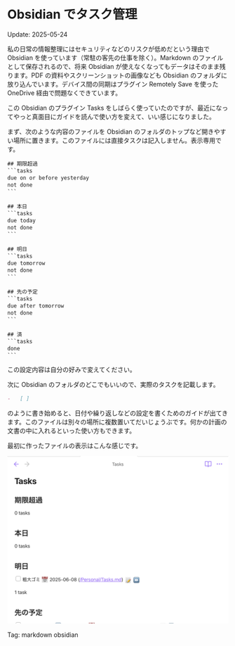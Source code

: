 # Obsidian でタスク管理

Update: 2025-05-24

私の日常の情報整理にはセキュリティなどのリスクが低めだという理由で Obsidian を使っています（常駐の客先の仕事を除く）。Markdown のファイルとして保存されるので、将来 Obsidian が使えなくなってもデータはそのまま残ります。PDF の資料やスクリーンショットの画像なども Obsidian のフォルダに放り込んでいます。デバイス間の同期はプラグイン Remotely Save を使った OneDrive 経由で問題なくできています。

この Obsidian のプラグイン Tasks をしばらく使っていたのですが、最近になってやっと真面目にガイドを読んで使い方を変えて、いい感じになりました。

まず、次のような内容のファイルを Obsidian のフォルダのトップなど開きやすい場所に置きます。このファイルには直接タスクは記入しません。表示専用です。

<pre class="highlight"><code class="language-markdown"
>## 期限超過
&grave;&grave;&grave;tasks
due on or before yesterday
not done
&grave;&grave;&grave;

## 本日
&grave;&grave;&grave;tasks
due today
not done
&grave;&grave;&grave;

## 明日
&grave;&grave;&grave;tasks
due tomorrow
not done
&grave;&grave;&grave;

## 先の予定
&grave;&grave;&grave;tasks
due after tomorrow
not done
&grave;&grave;&grave;

## 済
&grave;&grave;&grave;tasks
done
&grave;&grave;&grave;</code></pre>

この設定内容は自分の好みで変えてください。

次に Obsidian のフォルダのどこでもいいので、実際のタスクを記載します。

```markdown
-   [ ]
```

のように書き始めると、日付や繰り返しなどの設定を書くためのガイドが出てきます。このファイルは別々の場所に複数置いてだいじょうぶです。何かの計画の文書の中に入れるといった使い方もできます。

最初に作ったファイルの表示はこんな感じです。

![Preview of tasks](20250607obsidiantasks.png)

Tag: markdown obsidian
